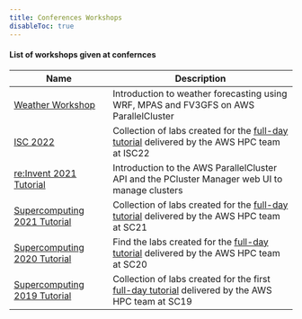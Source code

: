 ```yaml
---
title: Conferences Workshops
disableToc: true
---
```


#### List of workshops given at confernces

| Name | Description |
|------|-------------|
|[Weather Workshop](https://weather.hpcworkshops.com) | Introduction to weather forecasting using WRF, MPAS and FV3GFS on AWS ParallelCluster |
|[ISC 2022](https://isc22.hpcworkshops.com) | Collection of labs created for the [full-day tutorial](https://www.isc-hpc.com/tutorials-2022.html) delivered by the AWS HPC team at ISC22 |
|[re:Invent 2021 Tutorial](https://ri21.hpcworkshops.com) | Introduction to the AWS ParallelCluster API and the PCluster Manager web UI to manage clusters|
|[Supercomputing 2021 Tutorial](https://sc21.hpcworkshops.com) | Collection of labs created for the [full-day tutorial](https://sc21.supercomputing.org/presentation/?id=tut136&sess=sess182) delivered by the AWS HPC team at SC21 |
|[Supercomputing 2020 Tutorial](https://sc20.hpcworkshops.com) | Find the labs created for the [full-day tutorial](https://sc20.supercomputing.org/presentation/?id=tut137&sess=sess245) delivered by the AWS HPC team at SC20 |
|[Supercomputing 2019 Tutorial](https://sc19.hpcworkshops.com) | Collection of labs created for the first [full-day tutorial](https://sc19.supercomputing.org/presentation/index-id=tut160&sess=sess200.html) delivered by the AWS HPC team at SC19 |
